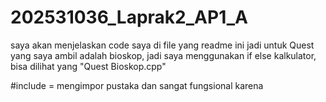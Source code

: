 # 202531036_Laprak2_AP1_A
saya akan menjelaskan code saya di file yang readme ini
jadi untuk Quest yang saya ambil adalah bioskop, jadi saya menggunakan if else kalkulator, bisa dilihat yang "Quest Bioskop.cpp"

#include <iostream>
= mengimpor pustaka dan sangat fungsional karena
